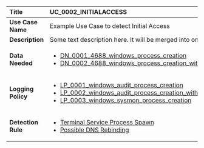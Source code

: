 | Title              | UC_0002_INITIALACCESS |
|:-------------------|:--------------------|
| **Use Case Name**  | Example Use Case to detect Initial Access |
| **Description**    | Some text description here. It will be merged into one line.   |
| **Data Needed**    |<ul><li>[DN_0001_4688_windows_process_creation](../Data_Needed/DN_0001_4688_windows_process_creation.md)</li><li>[DN_0002_4688_windows_process_creation_with_commandline](../Data_Needed/DN_0002_4688_windows_process_creation_with_commandline.md)</li></ul> |
| **Logging Policy** | <ul><li>[LP_0001_windows_audit_process_creation](../Logging_Policies/LP_0001_windows_audit_process_creation.md)</li><li>[LP_0002_windows_audit_process_creation_with_commandline](../Logging_Policies/LP_0002_windows_audit_process_creation_with_commandline.md)</li><li>[LP_0003_windows_sysmon_process_creation](../Logging_Policies/LP_0003_windows_sysmon_process_creation.md)</li></ul> |
| **Detection Rule** | <ul><li>[Terminal Service Process Spawn](../Detection_Rules/win_termserv_proc_spawn.md)</li><li>[Possible DNS Rebinding](../Detection_Rules/sysmon_possible_dns_rebinding.md)</li></ul> |